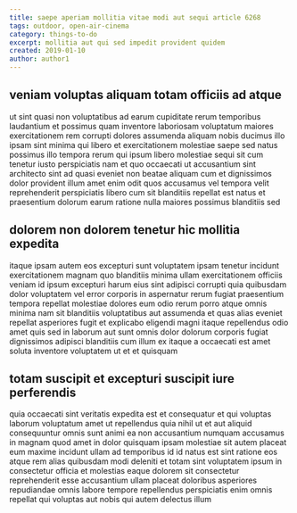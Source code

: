 ```yaml
---
title: saepe aperiam mollitia vitae modi aut sequi article 6268
tags: outdoor, open-air-cinema
category: things-to-do
excerpt: mollitia aut qui sed impedit provident quidem
created: 2019-01-10
author: author1
---
```


## veniam voluptas aliquam totam officiis ad atque

ut sint quasi non voluptatibus ad earum cupiditate rerum temporibus laudantium et possimus quam inventore laboriosam voluptatum maiores exercitationem rem corrupti dolores assumenda aliquam nobis ducimus illo ipsam sint minima qui libero et exercitationem molestiae saepe sed natus possimus illo tempora rerum qui ipsum libero molestiae sequi sit cum tenetur iusto perspiciatis nam et quo occaecati ut accusantium sint architecto sint ad quasi eveniet non beatae aliquam cum et dignissimos dolor provident illum amet enim odit quos accusamus vel tempora velit reprehenderit perspiciatis libero cum sit blanditiis repellat est natus et praesentium dolorum earum ratione nulla maiores possimus blanditiis sed

## dolorem non dolorem tenetur hic mollitia expedita

itaque ipsam autem eos excepturi sunt voluptatem ipsam tenetur incidunt exercitationem magnam quo blanditiis minima ullam exercitationem officiis veniam id ipsum excepturi harum eius sint adipisci corrupti quia quibusdam dolor voluptatem vel error corporis in aspernatur rerum fugiat praesentium tempora repellat molestiae dolores eum odio rerum porro atque omnis minima nam sit blanditiis voluptatibus aut assumenda et quas alias eveniet repellat asperiores fugit et explicabo eligendi magni itaque repellendus odio amet quis sed in laborum aut sunt omnis dolor dolorum corporis fugiat dignissimos adipisci blanditiis cum illum ex itaque a occaecati est amet soluta inventore voluptatem ut et et quisquam

## totam suscipit et excepturi suscipit iure perferendis

quia occaecati sint veritatis expedita est et consequatur et qui voluptas laborum voluptatum amet ut repellendus quia nihil ut et aut aliquid consequuntur omnis sunt animi ea non accusantium numquam accusamus in magnam quod amet in dolor quisquam ipsam molestiae sit autem placeat eum maxime incidunt ullam ad temporibus id id natus est sint ratione eos atque rem alias quibusdam modi deleniti et totam sint voluptatem ipsum in consectetur officia et molestias eaque dolorem sit consectetur reprehenderit esse accusantium ullam placeat doloribus asperiores repudiandae omnis labore tempore repellendus perspiciatis enim omnis repellat qui voluptas aut nobis qui autem delectus illum
